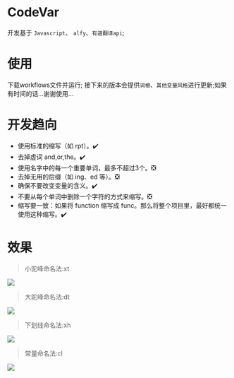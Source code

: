 # CodeVar 
开发基于 `Javascript`、 `alfy`、`有道翻译api`;

# 使用
下载workflows文件并运行;
接下来的版本会提供`词根`、`其他变量风格`进行更新;如果有时间的话...谢谢使用...

# 开发趋向

- 使用标准的缩写（如 rpt）。✔️
- 去掉虚词 and,or,the。✔️
- 使用名字中的每一个重要单词，最多不超过3个。❎
- 去掉无用的后缀（如 ing、ed 等）。❎
- 确保不要改变变量的含义。✔️
- 不要从每个单词中删除一个字符的方式来缩写。❎
- 缩写要一致：如果将 function 缩写成 func。那么将整个项目里，最好都统一使用这种缩写。✔️

# 效果 
> 小驼峰命名法:xt

![](http://7xqvqi.com1.z0.glb.clouddn.com/14815914925445.jpg)

> 大驼峰命名法:dt

![](http://7xqvqi.com1.z0.glb.clouddn.com/14815915149855.jpg)

> 下划线命名法:xh

![](http://7xqvqi.com1.z0.glb.clouddn.com/14815915442930.jpg)

> 常量命名法:cl

![](http://7xqvqi.com1.z0.glb.clouddn.com/14815915681543.jpg)


